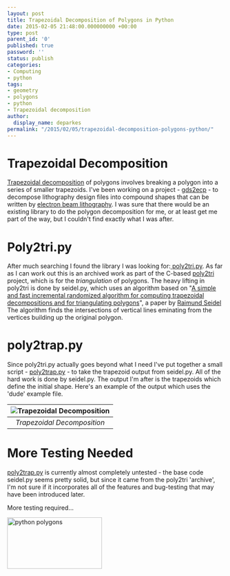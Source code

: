 ```yaml
---
layout: post
title: Trapezoidal Decomposition of Polygons in Python
date: 2015-02-05 21:48:00.000000000 +00:00
type: post
parent_id: '0'
published: true
password: ''
status: publish
categories:
- Computing
- python
tags:
- geometry
- polygons
- python
- Trapezoidal decomposition
author:
  display_name: deparkes
permalink: "/2015/02/05/trapezoidal-decomposition-polygons-python/"
---
```

<h1>Trapezoidal Decomposition</h1>
<a href="http://www0.cs.ucl.ac.uk/staff/m.slater/Teaching/CG/1997-98/Solutions/Trap/">Trapezoidal decomposition</a> of polygons involves breaking a polygon into a series of smaller trapezoids.
I've been working on a project - <a href="https://github.com/deparkes/gds2ecp">gds2ecp</a> - to decompose lithography design files into compound shapes that can be written by <a href="http://en.wikipedia.org/wiki/Electron-beam_lithography">electron beam lithography</a>.
I was sure that there would be an existing library to do the polygon decomposition for me, or at least get me part of the way, but I couldn't find exactly what I was after.
<h1>Poly2tri.py</h1>
After much searching I found the library I was looking for:<a href="https://code.google.com/p/poly2tri/source/browse?repo=archive#hg%2Fpython"> poly2tri.py</a>. As far as I can work out this is an archived work as part of the C-based <a href="https://code.google.com/p/poly2tri/">poly2tri </a>project, which is for the <em>triangulation</em> of polygons.
The heavy lifting in poly2tri is done by seidel.py, which uses an algorithm based on "<a href="https://www.cs.princeton.edu/courses/archive/fall05/cos528/handouts/A%20Simple%20and%20fast.pdf">A simple and fast incremental randomized algorithm for computing trapezoidal decompositions and for triangulating polygons</a>", a paper by <a href="http://www-tcs.cs.uni-sb.de/">Raimund Seidel</a>
The algorithm finds the intersections of vertical lines eminating from the vertices building up the original polygon.
<h1>poly2trap.py</h1>
Since poly2tri.py actually goes beyond what I need I've put together a small script - <a href="https://github.com/deparkes/poly2trap/">poly2trap.py</a> - to take the trapezoid output from seidel.py.
All of the hard work is done by seidel.py. The output I'm after is the trapezoids which define the initial shape.
Here's an example of the output which uses the 'dude' example file.

| ![Trapezoidal Decomposition]({{site.baseurl}}/assets/2015/02/test-300x202.png) |
|:--:|
| *Trapezoidal Decomposition* |

<h1>More Testing Needed</h1>

<a href="https://github.com/deparkes/poly2trap/">poly2trap.py</a> is currently almost completely untested - the base code seidel.py seems pretty solid, but since it came from the poly2tri 'archive', I'm not sure if it incorporates all of the features and bug-testing that may have been introduced later.

More testing required...


<a href="{{site.baseurl}}/python-polygons/"><img class="aligncenter wp-image-1479" src="{{site.baseurl}}/assets/2015/02/path4186-300x162.png" alt="python polygons" width="220" height="119"></a>
